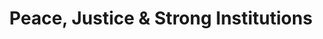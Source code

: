 ---
type: topic
title: Peace, Justice & Strong Institutions
description: Inclusive societies, strong institutions & access to justice
imageSource: https://www.un.org/sustainabledevelopment/wp-content/uploads/2018/05/E_SDG-goals_icons-individual-rgb-16.png
weight: 16
tags: ['peace, love, and happiness']
vars: ['dep', 'mun', 'sdg16_1_rhr', 'sdg16_6_pbec', 'sdg16_9_cr', 'index_sdg16']
choroplethVar: 'sdg16_1_rhr'
choroplethGrades: [0, 0, 2, 5, 10, 17]
---